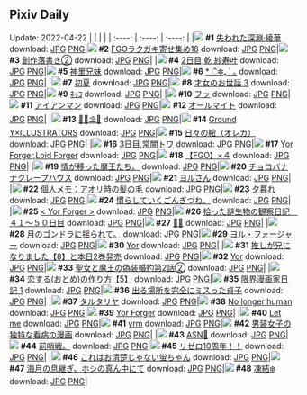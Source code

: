 ## Pixiv Daily
Update: 2022-04-22
|      |      |      |
| :----: | :----: | :----: |
|![](https://pixiv.microyu.workers.dev/c/240x480/img-master/img/2022/04/20/17/24/33/97756295_p0_master1200.jpg) **#1** [失われた深淵·綾華](https://www.pixiv.net/artworks/97756295) download: [JPG](https://pixiv.microyu.workers.dev/img-original/img/2022/04/20/17/24/33/97756295_p0.jpg) [PNG](https://pixiv.microyu.workers.dev/img-original/img/2022/04/20/17/24/33/97756295_p0.png)|![](https://pixiv.microyu.workers.dev/c/240x480/img-master/img/2022/04/20/13/27/57/97753558_p0_master1200.jpg) **#2** [FGOラクガキ寄せ集め18](https://www.pixiv.net/artworks/97753558) download: [JPG](https://pixiv.microyu.workers.dev/img-original/img/2022/04/20/13/27/57/97753558_p0.jpg) [PNG](https://pixiv.microyu.workers.dev/img-original/img/2022/04/20/13/27/57/97753558_p0.png)|![](https://pixiv.microyu.workers.dev/c/240x480/img-master/img/2022/04/20/15/56/19/97751017_p0_master1200.jpg) **#3** [創作落書き②](https://www.pixiv.net/artworks/97751017) download: [JPG](https://pixiv.microyu.workers.dev/img-original/img/2022/04/20/15/56/19/97751017_p0.jpg) [PNG](https://pixiv.microyu.workers.dev/img-original/img/2022/04/20/15/56/19/97751017_p0.png)|
|![](https://pixiv.microyu.workers.dev/c/240x480/img-master/img/2022/04/20/00/00/05/97744588_p0_master1200.jpg) **#4** [2日目,乾 紗寿叶](https://www.pixiv.net/artworks/97744588) download: [JPG](https://pixiv.microyu.workers.dev/img-original/img/2022/04/20/00/00/05/97744588_p0.jpg) [PNG](https://pixiv.microyu.workers.dev/img-original/img/2022/04/20/00/00/05/97744588_p0.png)|![](https://pixiv.microyu.workers.dev/c/240x480/img-master/img/2022/04/20/00/55/06/97744644_p0_master1200.jpg) **#5** [神里兄妹](https://www.pixiv.net/artworks/97744644) download: [JPG](https://pixiv.microyu.workers.dev/img-original/img/2022/04/20/00/55/06/97744644_p0.jpg) [PNG](https://pixiv.microyu.workers.dev/img-original/img/2022/04/20/00/55/06/97744644_p0.png)|![](https://pixiv.microyu.workers.dev/c/240x480/img-master/img/2022/04/21/00/00/07/97765289_p0_master1200.jpg) **#6** [* ੈ✽₊ ﾟ｡](https://www.pixiv.net/artworks/97765289) download: [JPG](https://pixiv.microyu.workers.dev/img-original/img/2022/04/21/00/00/07/97765289_p0.jpg) [PNG](https://pixiv.microyu.workers.dev/img-original/img/2022/04/21/00/00/07/97765289_p0.png)|
|![](https://pixiv.microyu.workers.dev/c/240x480/img-master/img/2022/04/20/00/00/37/97744744_p0_master1200.jpg) **#7** [初夏](https://www.pixiv.net/artworks/97744744) download: [JPG](https://pixiv.microyu.workers.dev/img-original/img/2022/04/20/00/00/37/97744744_p0.jpg) [PNG](https://pixiv.microyu.workers.dev/img-original/img/2022/04/20/00/00/37/97744744_p0.png)|![](https://pixiv.microyu.workers.dev/c/240x480/img-master/img/2022/04/20/00/00/10/97744623_p0_master1200.jpg) **#8** [才女のお世話 3](https://www.pixiv.net/artworks/97744623) download: [JPG](https://pixiv.microyu.workers.dev/img-original/img/2022/04/20/00/00/10/97744623_p0.jpg) [PNG](https://pixiv.microyu.workers.dev/img-original/img/2022/04/20/00/00/10/97744623_p0.png)|![](https://pixiv.microyu.workers.dev/c/240x480/img-master/img/2022/04/21/16/36/56/97776166_p0_master1200.jpg) **#9** [ﾈｯｺ](https://www.pixiv.net/artworks/97776166) download: [JPG](https://pixiv.microyu.workers.dev/img-original/img/2022/04/21/16/36/56/97776166_p0.jpg) [PNG](https://pixiv.microyu.workers.dev/img-original/img/2022/04/21/16/36/56/97776166_p0.png)|
|![](https://pixiv.microyu.workers.dev/c/240x480/img-master/img/2022/04/20/00/00/26/97744713_p0_master1200.jpg) **#10** [フッ](https://www.pixiv.net/artworks/97744713) download: [JPG](https://pixiv.microyu.workers.dev/img-original/img/2022/04/20/00/00/26/97744713_p0.jpg) [PNG](https://pixiv.microyu.workers.dev/img-original/img/2022/04/20/00/00/26/97744713_p0.png)|![](https://pixiv.microyu.workers.dev/c/240x480/img-master/img/2022/04/20/00/05/00/97744961_p0_master1200.jpg) **#11** [アイアンマン](https://www.pixiv.net/artworks/97744961) download: [JPG](https://pixiv.microyu.workers.dev/img-original/img/2022/04/20/00/05/00/97744961_p0.jpg) [PNG](https://pixiv.microyu.workers.dev/img-original/img/2022/04/20/00/05/00/97744961_p0.png)|![](https://pixiv.microyu.workers.dev/c/240x480/img-master/img/2022/04/21/00/00/08/97765299_p0_master1200.jpg) **#12** [オールマイト](https://www.pixiv.net/artworks/97765299) download: [JPG](https://pixiv.microyu.workers.dev/img-original/img/2022/04/21/00/00/08/97765299_p0.jpg) [PNG](https://pixiv.microyu.workers.dev/img-original/img/2022/04/21/00/00/08/97765299_p0.png)|
|![](https://pixiv.microyu.workers.dev/c/240x480/img-master/img/2022/04/21/00/00/03/97765255_p0_master1200.jpg) **#13** [🌴🌊⛱️🌴](https://www.pixiv.net/artworks/97765255) download: [JPG](https://pixiv.microyu.workers.dev/img-original/img/2022/04/21/00/00/03/97765255_p0.jpg) [PNG](https://pixiv.microyu.workers.dev/img-original/img/2022/04/21/00/00/03/97765255_p0.png)|![](https://pixiv.microyu.workers.dev/c/240x480/img-master/img/2022/04/21/16/36/11/97776149_p0_master1200.jpg) **#14** [Ground Y×ILLUSTRATORS](https://www.pixiv.net/artworks/97776149) download: [JPG](https://pixiv.microyu.workers.dev/img-original/img/2022/04/21/16/36/11/97776149_p0.jpg) [PNG](https://pixiv.microyu.workers.dev/img-original/img/2022/04/21/16/36/11/97776149_p0.png)|![](https://pixiv.microyu.workers.dev/c/240x480/img-master/img/2022/04/21/08/14/07/97770749_p0_master1200.jpg) **#15** [日々の絵（オレカ）](https://www.pixiv.net/artworks/97770749) download: [JPG](https://pixiv.microyu.workers.dev/img-original/img/2022/04/21/08/14/07/97770749_p0.jpg) [PNG](https://pixiv.microyu.workers.dev/img-original/img/2022/04/21/08/14/07/97770749_p0.png)|
|![](https://pixiv.microyu.workers.dev/c/240x480/img-master/img/2022/04/21/00/00/09/97765312_p0_master1200.jpg) **#16** [3日目,常闇トワ](https://www.pixiv.net/artworks/97765312) download: [JPG](https://pixiv.microyu.workers.dev/img-original/img/2022/04/21/00/00/09/97765312_p0.jpg) [PNG](https://pixiv.microyu.workers.dev/img-original/img/2022/04/21/00/00/09/97765312_p0.png)|![](https://pixiv.microyu.workers.dev/c/240x480/img-master/img/2022/04/20/00/00/19/97744690_p0_master1200.jpg) **#17** [Yor Forger,Loid Forger](https://www.pixiv.net/artworks/97744690) download: [JPG](https://pixiv.microyu.workers.dev/img-original/img/2022/04/20/00/00/19/97744690_p0.jpg) [PNG](https://pixiv.microyu.workers.dev/img-original/img/2022/04/20/00/00/19/97744690_p0.png)|![](https://pixiv.microyu.workers.dev/c/240x480/img-master/img/2022/04/21/20/04/38/97779808_p0_master1200.jpg) **#18** [【FGO】×４](https://www.pixiv.net/artworks/97779808) download: [JPG](https://pixiv.microyu.workers.dev/img-original/img/2022/04/21/20/04/38/97779808_p0.jpg) [PNG](https://pixiv.microyu.workers.dev/img-original/img/2022/04/21/20/04/38/97779808_p0.png)|
|![](https://pixiv.microyu.workers.dev/c/240x480/img-master/img/2022/04/20/05/16/37/97748951_p0_master1200.jpg) **#19** [情が移った魔王たち。](https://www.pixiv.net/artworks/97748951) download: [JPG](https://pixiv.microyu.workers.dev/img-original/img/2022/04/20/05/16/37/97748951_p0.jpg) [PNG](https://pixiv.microyu.workers.dev/img-original/img/2022/04/20/05/16/37/97748951_p0.png)|![](https://pixiv.microyu.workers.dev/c/240x480/img-master/img/2022/04/20/22/30/17/97762912_p0_master1200.jpg) **#20** [チョコバナナクレープハウス](https://www.pixiv.net/artworks/97762912) download: [JPG](https://pixiv.microyu.workers.dev/img-original/img/2022/04/20/22/30/17/97762912_p0.jpg) [PNG](https://pixiv.microyu.workers.dev/img-original/img/2022/04/20/22/30/17/97762912_p0.png)|![](https://pixiv.microyu.workers.dev/c/240x480/img-master/img/2022/04/21/00/05/35/97765516_p0_master1200.jpg) **#21** [ヨルさん](https://www.pixiv.net/artworks/97765516) download: [JPG](https://pixiv.microyu.workers.dev/img-original/img/2022/04/21/00/05/35/97765516_p0.jpg) [PNG](https://pixiv.microyu.workers.dev/img-original/img/2022/04/21/00/05/35/97765516_p0.png)|
|![](https://pixiv.microyu.workers.dev/c/240x480/img-master/img/2022/04/21/09/00/01/97771451_p0_master1200.jpg) **#22** [個人メモ：アオリ時の髪の毛](https://www.pixiv.net/artworks/97771451) download: [JPG](https://pixiv.microyu.workers.dev/img-original/img/2022/04/21/09/00/01/97771451_p0.jpg) [PNG](https://pixiv.microyu.workers.dev/img-original/img/2022/04/21/09/00/01/97771451_p0.png)|![](https://pixiv.microyu.workers.dev/c/240x480/img-master/img/2022/04/21/00/00/05/97765271_p0_master1200.jpg) **#23** [夕暮れ](https://www.pixiv.net/artworks/97765271) download: [JPG](https://pixiv.microyu.workers.dev/img-original/img/2022/04/21/00/00/05/97765271_p0.jpg) [PNG](https://pixiv.microyu.workers.dev/img-original/img/2022/04/21/00/00/05/97765271_p0.png)|![](https://pixiv.microyu.workers.dev/c/240x480/img-master/img/2022/04/20/10/44/45/97751685_p0_master1200.jpg) **#24** [慣らしていくごんぎつね。](https://www.pixiv.net/artworks/97751685) download: [JPG](https://pixiv.microyu.workers.dev/img-original/img/2022/04/20/10/44/45/97751685_p0.jpg) [PNG](https://pixiv.microyu.workers.dev/img-original/img/2022/04/20/10/44/45/97751685_p0.png)|
|![](https://pixiv.microyu.workers.dev/c/240x480/img-master/img/2022/04/20/16/54/19/97755788_p0_master1200.jpg) **#25** [< Yor Forger >](https://www.pixiv.net/artworks/97755788) download: [JPG](https://pixiv.microyu.workers.dev/img-original/img/2022/04/20/16/54/19/97755788_p0.jpg) [PNG](https://pixiv.microyu.workers.dev/img-original/img/2022/04/20/16/54/19/97755788_p0.png)|![](https://pixiv.microyu.workers.dev/c/240x480/img-master/img/2022/04/20/00/00/34/97744738_p0_master1200.jpg) **#26** [拾った謎生物の観察日記　４１～５０日目](https://www.pixiv.net/artworks/97744738) download: [JPG](https://pixiv.microyu.workers.dev/img-original/img/2022/04/20/00/00/34/97744738_p0.jpg) [PNG](https://pixiv.microyu.workers.dev/img-original/img/2022/04/20/00/00/34/97744738_p0.png)|![](https://pixiv.microyu.workers.dev/c/240x480/img-master/img/2022/04/20/10/39/40/97751705_p0_master1200.jpg) **#27** [💄💚](https://www.pixiv.net/artworks/97751705) download: [JPG](https://pixiv.microyu.workers.dev/img-original/img/2022/04/20/10/39/40/97751705_p0.jpg) [PNG](https://pixiv.microyu.workers.dev/img-original/img/2022/04/20/10/39/40/97751705_p0.png)|
|![](https://pixiv.microyu.workers.dev/c/240x480/img-master/img/2022/04/20/00/18/45/97745374_p0_master1200.jpg) **#28** [月のゴンドラに揺られて。](https://www.pixiv.net/artworks/97745374) download: [JPG](https://pixiv.microyu.workers.dev/img-original/img/2022/04/20/00/18/45/97745374_p0.jpg) [PNG](https://pixiv.microyu.workers.dev/img-original/img/2022/04/20/00/18/45/97745374_p0.png)|![](https://pixiv.microyu.workers.dev/c/240x480/img-master/img/2022/04/20/01/53/28/97747337_p0_master1200.jpg) **#29** [ヨル・フォージャー](https://www.pixiv.net/artworks/97747337) download: [JPG](https://pixiv.microyu.workers.dev/img-original/img/2022/04/20/01/53/28/97747337_p0.jpg) [PNG](https://pixiv.microyu.workers.dev/img-original/img/2022/04/20/01/53/28/97747337_p0.png)|![](https://pixiv.microyu.workers.dev/c/240x480/img-master/img/2022/04/21/00/00/12/97765331_p0_master1200.jpg) **#30** [Yor](https://www.pixiv.net/artworks/97765331) download: [JPG](https://pixiv.microyu.workers.dev/img-original/img/2022/04/21/00/00/12/97765331_p0.jpg) [PNG](https://pixiv.microyu.workers.dev/img-original/img/2022/04/21/00/00/12/97765331_p0.png)|
|![](https://pixiv.microyu.workers.dev/c/240x480/img-master/img/2022/04/21/00/32/29/97766283_p0_master1200.jpg) **#31** [推しが兄になりました【8】と本日2巻発売](https://www.pixiv.net/artworks/97766283) download: [JPG](https://pixiv.microyu.workers.dev/img-original/img/2022/04/21/00/32/29/97766283_p0.jpg) [PNG](https://pixiv.microyu.workers.dev/img-original/img/2022/04/21/00/32/29/97766283_p0.png)|![](https://pixiv.microyu.workers.dev/c/240x480/img-master/img/2022/04/20/07/45/27/97750265_p0_master1200.jpg) **#32** [Yor](https://www.pixiv.net/artworks/97750265) download: [JPG](https://pixiv.microyu.workers.dev/img-original/img/2022/04/20/07/45/27/97750265_p0.jpg) [PNG](https://pixiv.microyu.workers.dev/img-original/img/2022/04/20/07/45/27/97750265_p0.png)|![](https://pixiv.microyu.workers.dev/c/240x480/img-master/img/2022/04/20/18/00/02/97756898_p0_master1200.jpg) **#33** [聖女と魔王の偽装婚約第2話②](https://www.pixiv.net/artworks/97756898) download: [JPG](https://pixiv.microyu.workers.dev/img-original/img/2022/04/20/18/00/02/97756898_p0.jpg) [PNG](https://pixiv.microyu.workers.dev/img-original/img/2022/04/20/18/00/02/97756898_p0.png)|
|![](https://pixiv.microyu.workers.dev/c/240x480/img-master/img/2022/04/21/12/00/06/97773073_p0_master1200.jpg) **#34** [恋する(おとめ)の作り方【5】](https://www.pixiv.net/artworks/97773073) download: [JPG](https://pixiv.microyu.workers.dev/img-original/img/2022/04/21/12/00/06/97773073_p0.jpg) [PNG](https://pixiv.microyu.workers.dev/img-original/img/2022/04/21/12/00/06/97773073_p0.png)|![](https://pixiv.microyu.workers.dev/c/240x480/img-master/img/2022/04/20/00/06/02/97744991_p0_master1200.jpg) **#35** [限界漫画家日記  1](https://www.pixiv.net/artworks/97744991) download: [JPG](https://pixiv.microyu.workers.dev/img-original/img/2022/04/20/00/06/02/97744991_p0.jpg) [PNG](https://pixiv.microyu.workers.dev/img-original/img/2022/04/20/00/06/02/97744991_p0.png)|![](https://pixiv.microyu.workers.dev/c/240x480/img-master/img/2022/04/20/14/07/51/97753955_p0_master1200.jpg) **#36** [出る場所を完全にミスった貞子](https://www.pixiv.net/artworks/97753955) download: [JPG](https://pixiv.microyu.workers.dev/img-original/img/2022/04/20/14/07/51/97753955_p0.jpg) [PNG](https://pixiv.microyu.workers.dev/img-original/img/2022/04/20/14/07/51/97753955_p0.png)|
|![](https://pixiv.microyu.workers.dev/c/240x480/img-master/img/2022/04/20/00/08/41/97745079_p0_master1200.jpg) **#37** [タルタリヤ](https://www.pixiv.net/artworks/97745079) download: [JPG](https://pixiv.microyu.workers.dev/img-original/img/2022/04/20/00/08/41/97745079_p0.jpg) [PNG](https://pixiv.microyu.workers.dev/img-original/img/2022/04/20/00/08/41/97745079_p0.png)|![](https://pixiv.microyu.workers.dev/c/240x480/img-master/img/2022/04/20/01/46/36/97747239_p0_master1200.jpg) **#38** [No longer human](https://www.pixiv.net/artworks/97747239) download: [JPG](https://pixiv.microyu.workers.dev/img-original/img/2022/04/20/01/46/36/97747239_p0.jpg) [PNG](https://pixiv.microyu.workers.dev/img-original/img/2022/04/20/01/46/36/97747239_p0.png)|![](https://pixiv.microyu.workers.dev/c/240x480/img-master/img/2022/04/20/03/12/54/97748213_p0_master1200.jpg) **#39** [Yor Forger](https://www.pixiv.net/artworks/97748213) download: [JPG](https://pixiv.microyu.workers.dev/img-original/img/2022/04/20/03/12/54/97748213_p0.jpg) [PNG](https://pixiv.microyu.workers.dev/img-original/img/2022/04/20/03/12/54/97748213_p0.png)|
|![](https://pixiv.microyu.workers.dev/c/240x480/img-master/img/2022/04/20/08/37/05/97750661_p0_master1200.jpg) **#40** [Let me](https://www.pixiv.net/artworks/97750661) download: [JPG](https://pixiv.microyu.workers.dev/img-original/img/2022/04/20/08/37/05/97750661_p0.jpg) [PNG](https://pixiv.microyu.workers.dev/img-original/img/2022/04/20/08/37/05/97750661_p0.png)|![](https://pixiv.microyu.workers.dev/c/240x480/img-master/img/2022/04/20/11/32/12/97752221_p0_master1200.jpg) **#41** [yrm](https://www.pixiv.net/artworks/97752221) download: [JPG](https://pixiv.microyu.workers.dev/img-original/img/2022/04/20/11/32/12/97752221_p0.jpg) [PNG](https://pixiv.microyu.workers.dev/img-original/img/2022/04/20/11/32/12/97752221_p0.png)|![](https://pixiv.microyu.workers.dev/c/240x480/img-master/img/2022/04/20/19/41/04/97758724_p0_master1200.jpg) **#42** [男装女子の独特な看病の漫画](https://www.pixiv.net/artworks/97758724) download: [JPG](https://pixiv.microyu.workers.dev/img-original/img/2022/04/20/19/41/04/97758724_p0.jpg) [PNG](https://pixiv.microyu.workers.dev/img-original/img/2022/04/20/19/41/04/97758724_p0.png)|
|![](https://pixiv.microyu.workers.dev/c/240x480/img-master/img/2022/04/20/00/00/06/97744599_p0_master1200.jpg) **#43** [ASN🐰](https://www.pixiv.net/artworks/97744599) download: [JPG](https://pixiv.microyu.workers.dev/img-original/img/2022/04/20/00/00/06/97744599_p0.jpg) [PNG](https://pixiv.microyu.workers.dev/img-original/img/2022/04/20/00/00/06/97744599_p0.png)|![](https://pixiv.microyu.workers.dev/c/240x480/img-master/img/2022/04/20/23/38/04/97764709_p0_master1200.jpg) **#44** [前哨戦。](https://www.pixiv.net/artworks/97764709) download: [JPG](https://pixiv.microyu.workers.dev/img-original/img/2022/04/20/23/38/04/97764709_p0.jpg) [PNG](https://pixiv.microyu.workers.dev/img-original/img/2022/04/20/23/38/04/97764709_p0.png)|![](https://pixiv.microyu.workers.dev/c/240x480/img-master/img/2022/04/20/00/00/07/97744604_p0_master1200.jpg) **#45** [リゼロ10周年！！](https://www.pixiv.net/artworks/97744604) download: [JPG](https://pixiv.microyu.workers.dev/img-original/img/2022/04/20/00/00/07/97744604_p0.jpg) [PNG](https://pixiv.microyu.workers.dev/img-original/img/2022/04/20/00/00/07/97744604_p0.png)|
|![](https://pixiv.microyu.workers.dev/c/240x480/img-master/img/2022/04/21/20/58/41/97773786_p0_master1200.jpg) **#46** [これはお清楚じゃない蛍ちゃん](https://www.pixiv.net/artworks/97773786) download: [JPG](https://pixiv.microyu.workers.dev/img-original/img/2022/04/21/20/58/41/97773786_p0.jpg) [PNG](https://pixiv.microyu.workers.dev/img-original/img/2022/04/21/20/58/41/97773786_p0.png)|![](https://pixiv.microyu.workers.dev/c/240x480/img-master/img/2022/04/20/15/07/03/97754554_p0_master1200.jpg) **#47** [海月の息継ぎ、ホシの真ん中にて](https://www.pixiv.net/artworks/97754554) download: [JPG](https://pixiv.microyu.workers.dev/img-original/img/2022/04/20/15/07/03/97754554_p0.jpg) [PNG](https://pixiv.microyu.workers.dev/img-original/img/2022/04/20/15/07/03/97754554_p0.png)|![](https://pixiv.microyu.workers.dev/c/240x480/img-master/img/2022/04/21/00/00/02/97765248_p0_master1200.jpg) **#48** [凍結❄️](https://www.pixiv.net/artworks/97765248) download: [JPG](https://pixiv.microyu.workers.dev/img-original/img/2022/04/21/00/00/02/97765248_p0.jpg) [PNG](https://pixiv.microyu.workers.dev/img-original/img/2022/04/21/00/00/02/97765248_p0.png)|
